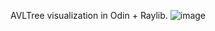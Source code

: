 AVLTree visualization in Odin + Raylib.
![image](https://github.com/user-attachments/assets/68a69817-0c46-4e3b-805e-32d16b587431)
